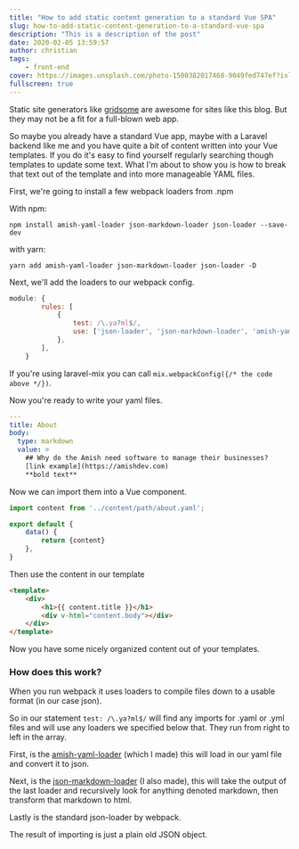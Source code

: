```yaml
---
title: "How to add static content generation to a standard Vue SPA"
slug: how-to-add-static-content-generation-to-a-standard-vue-spa
description: "This is a description of the post"
date: 2020-02-05 13:59:57
author: christian
tags:
    - front-end
cover: https://images.unsplash.com/photo-1500382017468-9049fed747ef?ixlib=rb-1.2.1&ixid=eyJhcHBfaWQiOjEyMDd9&auto=format&fit=crop&w=1489&q=80
fullscreen: true
---
```

Static site generators like [gridsome](https://gridsome.org) are awesome for sites like this blog. But they may not be a fit for a full-blown web app.

So maybe you already have a standard Vue app, maybe with a Laravel backend like me and you have quite a bit of content written into your Vue templates. If you do it's easy to find yourself regularly searching though templates to update some text.
What I'm about to show you is how to break that text out of the template and into more manageable YAML files.

First, we're going to install a few webpack loaders from .npm

With npm:

`npm install amish-yaml-loader json-markdown-loader json-loader --save-dev`

with yarn:

`yarn add amish-yaml-loader json-markdown-loader json-loader -D`

Next, we'll add the loaders to our webpack config.
```js
module: {
        rules: [
            {
                test: /\.ya?ml$/,
                use: ['json-loader', 'json-markdown-loader', 'amish-yaml-loader'],
            },
        ],
    }
```
If you're using laravel-mix you can call `mix.webpackConfig({/* the code above */})`.

Now you're ready to write your yaml files.

```yaml
---
title: About
body:
  type: markdown
  value: >
    ## Why do the Amish need software to manage their businesses?
    [link example](https://amishdev.com)
    **bold text**
```

Now we can import them into a Vue component.
```js
import content from '../content/path/about.yaml';

export default {
    data() {
        return {content}
    },
}
```

Then use the content in our template
```html
<template>
    <div>
        <h1>{{ content.title }}</h1>
        <div v-html="content.body"></div>
    </div>
</template>
```

Now you have some nicely organized content out of your templates.

### How does this work?

When you run webpack it uses loaders to compile files down to a usable format (in our case json).

So in our statement `test: /\.ya?ml$/` will find any imports for .yaml or .yml files and will use any loaders we specified below that.
They run from right to left in the array.

First, is the [amish-yaml-loader](https://github.com/amishdev/yaml-loader) (which I made) this will load in our yaml file and convert it to json.


Next, is the [json-markdown-loader](https://github.com/amishdev/json-markdown-loader) (I also made), this will take the output of the last loader and recursively look for anything denoted markdown,
then transform that markdown to html.


Lastly is the standard json-loader by webpack.

The result of importing is just a plain old JSON object.